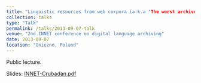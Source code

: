 ```yaml
---
title: "Linguistic resources from web corpora (a.k.a "The worst archive ever")"
collection: talks
type: "Talk"
permalink: /talks/2013-09-07-talk
venue: "2nd INNET conference on digital language archiving"
date: 2013-09-07
location: "Gniezno, Poland"
---
```


Public lecture.

Slides: [INNET-Crubadan.pdf](/files/INNET-Crubadan.pdf)
